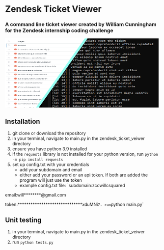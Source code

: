 # Zendesk Ticket Viewer
### A command line ticket viewer created by William Cunningham for the Zendesk internship coding challenge
!["splash image"](splash.png)
## Installation
1. git clone or download the repository
2. in your terminal, navigate to main.py in the zendesk_ticket_veiwer directory
3. ensure you have python 3.9 installed
4. if the `requests` library is not installed for your python version, run `python -m pip install requests`
5. set up config.txt with your credentials
    * add your subdomain and email
    * either add your password or an api token. If both are added the program will just use the token
    * example config.txt file:
      `subdomain:zccwillcsquared
      
email:will********@gmail.com

token:******************************xduMNi`
7. run `python main.py`


## Unit testing
1. in your terminal, navigate to main.py in the zendesk_ticket_veiwer directory
2. run `python tests.py`

